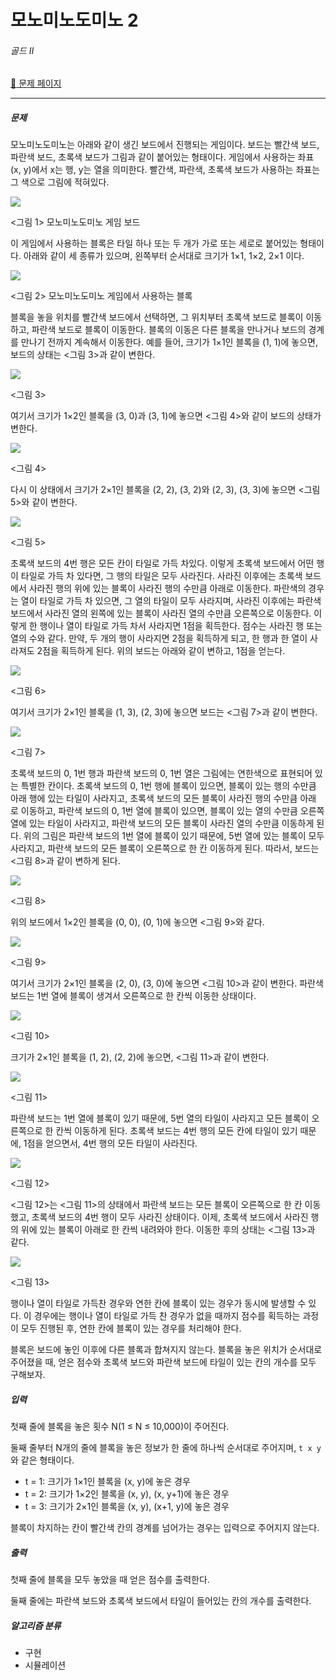 # 모노미노도미노 2

###### 골드 Ⅱ

[:link: 문제 페이지](https://www.acmicpc.net/problem/20061)

---

##### 문제

모노미노도미노는 아래와 같이 생긴 보드에서 진행되는 게임이다. 보드는 빨간색 보드, 파란색 보드, 초록색 보드가 그림과 같이 붙어있는 형태이다. 게임에서 사용하는 좌표 (x, y)에서 x는 행, y는 열을 의미한다. 빨간색, 파란색, 초록색 보드가 사용하는 좌표는 그 색으로 그림에 적혀있다.

![](https://upload.acmicpc.net/8043086d-a85c-4d9e-8505-7a4ffd8c4439/-/preview/)

<그림 1> 모노미노도미노 게임 보드

이 게임에서 사용하는 블록은 타일 하나 또는 두 개가 가로 또는 세로로 붙어있는 형태이다. 아래와 같이 세 종류가 있으며, 왼쪽부터 순서대로 크기가 1×1, 1×2, 2×1 이다.

![](https://upload.acmicpc.net/1453b25c-e0c1-4b99-9eda-bba9336beab1/-/preview/)

<그림 2> 모노미노도미노 게임에서 사용하는 블록

블록을 놓을 위치를 빨간색 보드에서 선택하면, 그 위치부터 초록색 보드로 블록이 이동하고, 파란색 보드로 블록이 이동한다. 블록의 이동은 다른 블록을 만나거나 보드의 경계를 만나기 전까지 계속해서 이동한다. 예를 들어, 크기가 1×1인 블록을 (1, 1)에 놓으면, 보드의 상태는 <그림 3>과 같이 변한다.

![](https://upload.acmicpc.net/49d72bb4-859c-422f-845b-00e6699023b7/-/preview/)

<그림 3>

여기서 크기가 1×2인 블록을 (3, 0)과 (3, 1)에 놓으면 <그림 4>와 같이 보드의 상태가 변한다.

![](https://upload.acmicpc.net/4fc4574a-3e42-42ab-991f-3417104239a5/-/preview/)

<그림 4>

다시 이 상태에서 크기가 2×1인 블록을 (2, 2), (3, 2)와 (2, 3), (3, 3)에 놓으면 <그림 5>와 같이 변한다.

![](https://upload.acmicpc.net/d6f4303f-06e7-4918-8cb4-da0356a6b5c6/-/preview/)

<그림 5>

초록색 보드의 4번 행은 모든 칸이 타일로 가득 차있다. 이렇게 초록색 보드에서 어떤 행이 타일로 가득 차 있다면, 그 행의 타일은 모두 사라진다. 사라진 이후에는 초록색 보드에서 사라진 행의 위에 있는 블록이 사라진 행의 수만큼 아래로 이동한다. 파란색의 경우는 열이 타일로 가득 차 있으면, 그 열의 타일이 모두 사라지며, 사라진 이후에는 파란색 보드에서 사라진 열의 왼쪽에 있는 블록이 사라진 열의 수만큼 오른쪽으로 이동한다. 이렇게 한 행이나 열이 타일로 가득 차서 사라지면 1점을 획득한다. 점수는 사라진 행 또는 열의 수와 같다. 만약, 두 개의 행이 사라지면 2점을 획득하게 되고, 한 행과 한 열이 사라져도 2점을 획득하게 된다. 위의 보드는 아래와 같이 변하고, 1점을 얻는다.

![](https://upload.acmicpc.net/106542a6-ee12-4d30-9000-f78fb96c8908/-/preview/)

<그림 6>

여기서 크기가 2×1인 블록을 (1, 3), (2, 3)에 놓으면 보드는 <그림 7>과 같이 변한다.

![](https://upload.acmicpc.net/911438b0-7b7f-43b8-b6cc-20c6390bc7e3/-/preview/)

<그림 7>

초록색 보드의 0, 1번 행과 파란색 보드의 0, 1번 열은 그림에는 연한색으로 표현되어 있는 특별한 칸이다. 초록색 보드의 0, 1번 행에 블록이 있으면, 블록이 있는 행의 수만큼 아래 행에 있는 타일이 사라지고, 초록색 보드의 모든 블록이 사라진 행의 수만큼 아래로 이동하고, 파란색 보드의 0, 1번 열에 블록이 있으면, 블록이 있는 열의 수만큼 오른쪽 열에 있는 타일이 사라지고, 파란색 보드의 모든 블록이 사라진 열의 수만큼 이동하게 된다. 위의 그림은 파란색 보드의 1번 열에 블록이 있기 때문에, 5번 열에 있는 블록이 모두 사라지고, 파란색 보드의 모든 블록이 오른쪽으로 한 칸 이동하게 된다. 따라서, 보드는 <그림 8>과 같이 변하게 된다.

![](https://upload.acmicpc.net/9b59b0ff-ebfc-4283-9576-5bec2bf2f238/-/preview/)

<그림 8>

위의 보드에서 1×2인 블록을 (0, 0), (0, 1)에 놓으면 <그림 9>와 같다.

![](https://upload.acmicpc.net/c2151fd5-4e43-4403-bf10-7cbef642a6eb/-/preview/)

<그림 9>

여기서 크기가 2×1인 블록을 (2, 0), (3, 0)에 놓으면 <그림 10>과 같이 변한다. 파란색 보드는 1번 열에 블록이 생겨서 오른쪽으로 한 칸씩 이동한 상태이다.

![](https://upload.acmicpc.net/0fd074f1-72af-4ffe-95d0-038635b7a80c/-/preview/)

<그림 10>

크기가 2×1인 블록을 (1, 2), (2, 2)에 놓으면, <그림 11>과 같이 변한다.

![](https://upload.acmicpc.net/f5941153-b92d-42ef-b25c-453e600f884c/-/preview/)

<그림 11>

파란색 보드는 1번 열에 블록이 있기 때문에, 5번 열의 타일이 사라지고 모든 블록이 오른쪽으로 한 칸씩 이동하게 된다. 초록색 보드는 4번 행의 모든 칸에 타일이 있기 때문에, 1점을 얻으면서, 4번 행의 모든 타일이 사라진다.

![](https://upload.acmicpc.net/1153c233-befa-477d-a385-a10be375ff50/-/preview/)

<그림 12>

<그림 12>는 <그림 11>의 상태에서 파란색 보드는 모든 블록이 오른쪽으로 한 칸 이동했고, 초록색 보드의 4번 행이 모두 사라진 상태이다. 이제, 초록색 보드에서 사라진 행의 위에 있는 블록이 아래로 한 칸씩 내려와야 한다. 이동한 후의 상태는 <그림 13>과 같다.

![](https://upload.acmicpc.net/81a0a734-129b-47e8-8142-5579f747f678/-/preview/)

<그림 13>

행이나 열이 타일로 가득찬 경우와 연한 칸에 블록이 있는 경우가 동시에 발생할 수 있다. 이 경우에는 행이나 열이 타일로 가득 찬 경우가 없을 때까지 점수를 획득하는 과정이 모두 진행된 후, 연한 칸에 블록이 있는 경우를 처리해야 한다.

블록은 보드에 놓인 이후에 다른 블록과 합쳐지지 않는다. 블록을 놓은 위치가 순서대로 주어졌을 때, 얻은 점수와 초록색 보드와 파란색 보드에 타일이 있는 칸의 개수를 모두 구해보자.

##### 입력

첫째 줄에 블록을 놓은 횟수 N(1 ≤ N ≤ 10,000)이 주어진다.

둘째 줄부터 N개의 줄에 블록을 놓은 정보가 한 줄에 하나씩 순서대로 주어지며, `t x y`와 같은 형태이다.

- t = 1: 크기가 1×1인 블록을 (x, y)에 놓은 경우
- t = 2: 크기가 1×2인 블록을 (x, y), (x, y+1)에 놓은 경우
- t = 3: 크기가 2×1인 블록을 (x, y), (x+1, y)에 놓은 경우

블록이 차지하는 칸이 빨간색 칸의 경계를 넘어가는 경우는 입력으로 주어지지 않는다.

##### 출력

첫째 줄에 블록을 모두 놓았을 때 얻은 점수를 출력한다.

둘째 줄에는 파란색 보드와 초록색 보드에서 타일이 들어있는 칸의 개수를 출력한다.

##### 알고리즘 분류

- 구현
- 시뮬레이션
